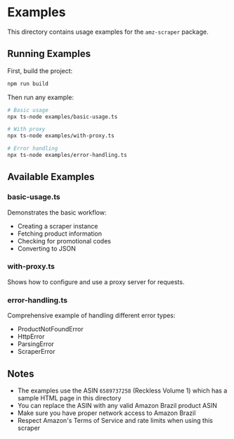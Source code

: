 # Examples

This directory contains usage examples for the `amz-scraper` package.

## Running Examples

First, build the project:

```bash
npm run build
```

Then run any example:

```bash
# Basic usage
npx ts-node examples/basic-usage.ts

# With proxy
npx ts-node examples/with-proxy.ts

# Error handling
npx ts-node examples/error-handling.ts
```

## Available Examples

### basic-usage.ts
Demonstrates the basic workflow:
- Creating a scraper instance
- Fetching product information
- Checking for promotional codes
- Converting to JSON

### with-proxy.ts
Shows how to configure and use a proxy server for requests.

### error-handling.ts
Comprehensive example of handling different error types:
- ProductNotFoundError
- HttpError
- ParsingError
- ScraperError

## Notes

- The examples use the ASIN `6589737258` (Reckless Volume 1) which has a sample HTML page in this directory
- You can replace the ASIN with any valid Amazon Brazil product ASIN
- Make sure you have proper network access to Amazon Brazil
- Respect Amazon's Terms of Service and rate limits when using this scraper

